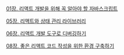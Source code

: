 [01장. 리액트 개발을 위해 꼭 알아야 할 자바스크립트](https://www.notion.so/01-1386bb98b18c800aa7eae1f8a66b6b47?pvs=4)

[05장. 리액트와 상태 관리 라이브러리](https://www.notion.so/05-1406bb98b18c801fb1c7c9c114889633?pvs=4)

[06장. 리액트 개발 도구로 디버깅하기](https://www.notion.so/06-1476bb98b18c802f9cfedd651a1aa7d7?pvs=4)

[08장. 좋은 리액트 코드 작성을 위한 환경 구축하기](https://www.notion.so/08-14e6bb98b18c80b8875bcea0ab590b93?pvs=4)

